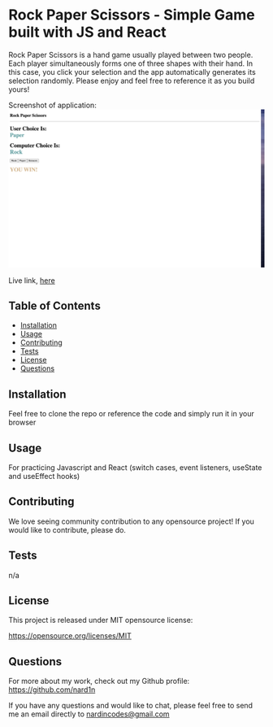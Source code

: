 # Rock Paper Scissors - Simple Game built with JS and React

Rock Paper Scissors is a hand game usually played between two people. Each player simultaneously forms one of three shapes with their hand. In this case, you click your selection and the app automatically generates its selection randomly. Please enjoy and feel free to reference it as you build yours!

Screenshot of application:
![Screenshot](./rockpaperscissors.png)

Live link, [here](https://nard1n.github.io/rock-paper-scissors)

## Table of Contents

* [Installation](#Installation)
* [Usage](#Usage)
* [Contributing](#Contributing)
* [Tests](#Tests)
* [License](#License)
* [Questions](#Questions)

## Installation
Feel free to clone the repo or reference the code and simply run it in your browser

## Usage
For practicing Javascript and React (switch cases, event listeners, useState and useEffect hooks)

## Contributing
We love seeing community contribution to any opensource project! If you would like to contribute, please do.

## Tests
n/a
## License
This project is released under MIT opensource license:

https://opensource.org/licenses/MIT

## Questions
For more about my work, check out my Github profile: https://github.com/nard1n

If you have any questions and would like to chat, please feel free to send me an email directly to nardincodes@gmail.com